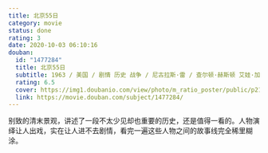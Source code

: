```yaml
---
title: 北京55日
category: movie
status: done
rating: 3
date: 2020-10-03 06:10:16
douban:
  id: "1477284"
  title: 北京55日
  subtitle: 1963 / 美国 / 剧情 历史 战争 / 尼古拉斯·雷 / 查尔顿·赫斯顿 艾娃·加德纳
  rating: 6.5
  cover: https://img1.doubanio.com/view/photo/m_ratio_poster/public/p2170564680.jpg
  link: https://movie.douban.com/subject/1477284/
---
```


别致的清末景观，讲述了一段不太少见却也重要的历史，还是值得一看的。人物演绎让人出戏，实在让人进不去剧情，看完一遍这些人物之间的故事线完全稀里糊涂。